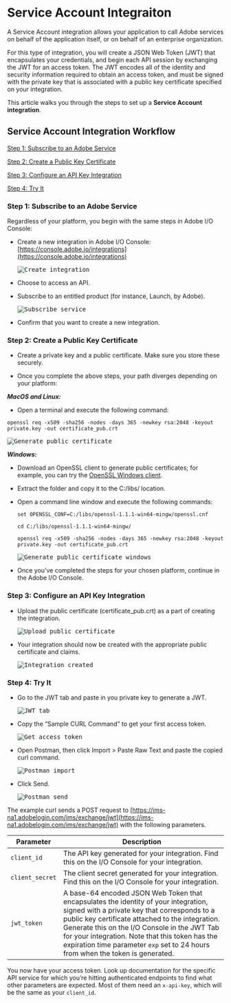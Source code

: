 # Service Account Integraiton

A Service Account integration allows your application to call Adobe services on behalf of the application itself, or on behalf of an enterprise organization.

For this type of integration, you will create a JSON Web Token (JWT) that encapsulates your credentials, and begin each API session by exchanging the JWT for an access token. The JWT encodes all of the identity and security information required to obtain an access token, and must be signed with the private key that is associated with a public key certificate specified on your integration.

This article walks you through the steps to set up a **Service Account integration**.

## Service Account Integration Workflow

[Step 1: Subscribe to an Adobe Service](#step-1-subscribe-to-an-adobe-service)

[Step 2: Create a Public Key Certificate](#step-2-create-a-public-key-certificate)

[Step 3: Configure an API Key Integration](#step-3-configure-an-api-key-integration)

[Step 4: Try It](#step-4-try-it)

### Step 1: Subscribe to an Adobe Service

Regardless of your platform, you begin with the same steps in Adobe I/O Console:

- Create a new integration in Adobe I/O Console: [https://console.adobe.io/integrations](https://console.adobe.io/integrations)

    <kbd>![Create integration](../Images/auth_jwtqs_01.png "Create an integration")</kbd> 

- Choose to access an API.

- Subscribe to an entitled product (for instance, Launch, by Adobe).

    <kbd>![Subscribe service](../Images/auth_jwtqs_02.png "Subscribe to a product or service")</kbd>

- Confirm that you want to create a new integration.

### Step 2: Create a Public Key Certificate

- Create a private key and a public certificate. Make sure you store these securely.

- Once you complete the above steps, your path diverges depending on your platform: 

_**MacOS and Linux:**_

- Open a terminal and execute the following command:  

`openssl req -x509 -sha256 -nodes -days 365 -newkey rsa:2048 -keyout private.key -out certificate_pub.crt`


<kbd>![Generate public certificate](../Images/auth_jwtqs_00.png "Generate Public certificate")</kbd>

_**Windows:**_

- Download an OpenSSL client to generate public certificates; for example, you can try the [OpenSSL Windows client](https://bintray.com/vszakats/generic/download_file?file_path=openssl-1.1.1-win64-mingw.zip).

- Extract the folder and copy it to the C:/libs/ location.

- Open a command line window and execute the following commands:

    `set OPENSSL_CONF=C:/libs/openssl-1.1.1-win64-mingw/openssl.cnf`

    `cd C:/libs/openssl-1.1.1-win64-mingw/`

    `openssl req -x509 -sha256 -nodes -days 365 -newkey rsa:2048 -keyout private.key -out certificate_pub.crt`
    

    <kbd>![Generate public certificate windows](../Images/auth_jwtqs_000.png "Generate Public certificate windows")</kbd>

- Once you&rsquo;ve completed the steps for your chosen platform, continue in the Adobe I/O Console.

### Step 3: Configure an API Key Integration

- Upload the public certificate (certificate_pub.crt) as a part of creating the integration.

    <kbd>![Upload public certificate](../Images/auth_jwtqs_03.png "Upload public certificate")</kbd>

- Your integration should now be created with the appropriate public certificate and claims.

    <kbd>![Integration created](../Images/auth_jwtqs_04.png "Integration created")</kbd>
    
### Step 4: Try It

- Go to the JWT tab and paste in you private key to generate a JWT.

    <kbd>![JWT tab](../Images/auth_jwtqs_05.png "JWT tab")</kbd>

- Copy the &ldquo;Sample CURL Command&rdquo; to get your first access token. 

    <kbd>![Get access token](../Images/auth_jwtqs_06.png "Get access token")</kbd>


- Open Postman, then click Import &gt; Paste Raw Text and paste the copied curl command.

    <kbd>![Postman import](../Images/auth_jwtqs_07.png "Postman import")</kbd>

- Click Send.

    <kbd>![Postman send](../Images/auth_jwtqs_08.png "Postman send")</kbd>

The example curl sends a POST request to [https://ims-na1.adobelogin.com/ims/exchange/jwt](https://ims-na1.adobelogin.com/ims/exchange/jwt) with the following parameters.

| Parameter | Description|
|---|---|
| `client_id` | The API key generated for your integration. Find this on the I/O Console for your integration. |
| `client_secret` | The client secret generated for your integration. Find this on the I/O Console for your integration. |
| `jwt_token` | A base-64 encoded JSON Web Token that encapsulates the identity of your integration, signed with a private key that corresponds to a public key certificate attached to the integration. Generate this on the I/O Console in the JWT Tab for your integration. Note that this token has the expiration time parameter `exp` set to 24 hours from when the token is generated. | 

You now have your access token. Look up documentation for the specific API service for which you’re hitting authenticated endpoints to find what other parameters are expected. Most of them need an `x-api-key`, which will be the same as your `client_id`.

